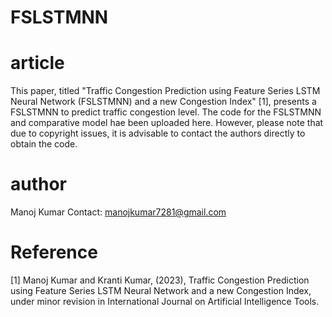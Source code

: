 # FSLSTMNN
# article
This paper, titled "Traffic Congestion Prediction using Feature Series LSTM Neural Network (FSLSTMNN) and a new Congestion Index" [1], presents a FSLSTMNN to predict traffic congestion level. The code for the FSLSTMNN and comparative model hae been uploaded here. However, please note that due to copyright issues, it is advisable to contact the authors directly to obtain the code.


# author
Manoj Kumar
Contact: manojkumar7281@gmail.com 

# Reference
[1] Manoj Kumar and Kranti Kumar, (2023), Traffic Congestion Prediction using Feature Series LSTM Neural Network and a new Congestion Index, under minor revision in International Journal on Artificial Intelligence Tools.
